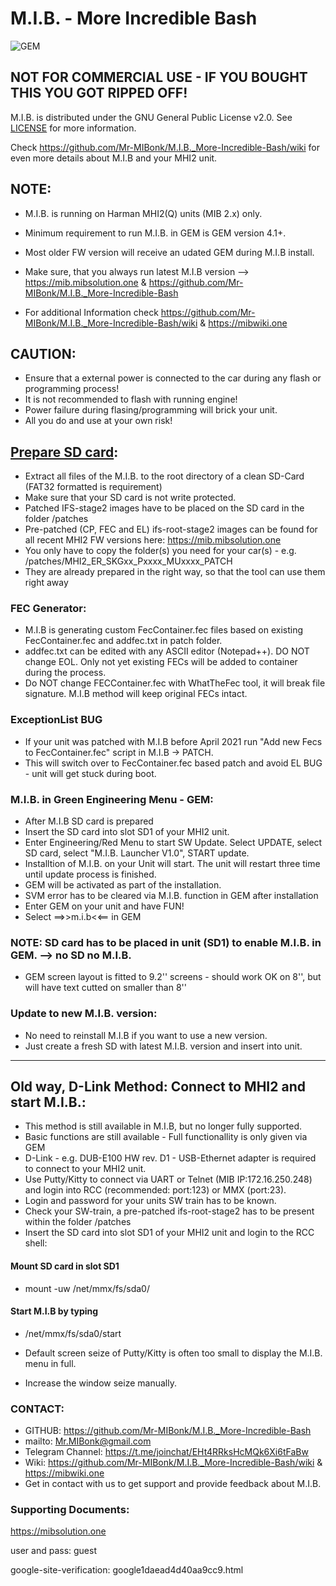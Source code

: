 # M.I.B. - More Incredible Bash

![GEM](https://github.com/Mr-MIBonk/M.I.B._More-Incredible-Bash/blob/main/GEM.png)

## NOT FOR COMMERCIAL USE - IF YOU BOUGHT THIS YOU GOT RIPPED OFF!

M.I.B. is distributed under the GNU General Public License v2.0. See [LICENSE](https://github.com/Mr-MIBonk/M.I.B._More-Incredible-Bash/blob/main/LICENSE) for more information.

Check https://github.com/Mr-MIBonk/M.I.B._More-Incredible-Bash/wiki for even more details about M.I.B and your MHI2 unit.

## NOTE:
- M.I.B. is running on Harman MHI2(Q) units (MIB 2.x) only.
- Minimum requirement to run M.I.B. in GEM is GEM version 4.1+.
- Most older FW version will receive an udated GEM during M.I.B install.

- Make sure, that you always run latest M.I.B version --> https://mib.mibsolution.one & https://github.com/Mr-MIBonk/M.I.B._More-Incredible-Bash
- For additional Information check https://github.com/Mr-MIBonk/M.I.B._More-Incredible-Bash/wiki & https://mibwiki.one

## CAUTION:
- Ensure that a external power is connected to the car during any flash or programming process!
- It is not recommended to flash with running engine!
- Power failure during flasing/programming will brick your unit.
- All you do and use at your own risk!

## [Prepare SD card](https://github.com/Mr-MIBonk/M.I.B._More-Incredible-Bash/wiki/Prepare-M.I.B-SD-card-&-install-M.I.B#i---prepare-mib-sd-card):
- Extract all files of the M.I.B. to the root directory of a clean SD-Card (FAT32 formatted is requirement)
- Make sure that your SD card is not write protected.
- Patched IFS-stage2 images have to be placed on the SD card in the folder /patches
- Pre-patched (CP, FEC and EL) ifs-root-stage2 images can be found for all recent MHI2 FW versions here: https://mib.mibsolution.one
- You only have to copy the folder(s) you need for your car(s) - e.g. /patches/MHI2_ER_SKGxx_Pxxxx_MUxxxx_PATCH  
- They are already prepared in the right way, so that the tool can use them right away

### FEC Generator:
- M.I.B is generating custom FecContainer.fec files based on existing FecContainer.fec and addfec.txt in patch folder.
- addfec.txt can be edited with any ASCII editor (Notepad++). DO NOT change EOL. Only not yet existing FECs will be added to container during the process.
- Do NOT change FECContainer.fec with WhatTheFec tool, it will break file signature. M.I.B method will keep original FECs intact.

### ExceptionList BUG
- If your unit was patched with M.I.B before April 2021 run "Add new Fecs to FecContainer.fec" script in M.I.B -> PATCH.
- This will switch over to FecContainer.fec based patch and avoid EL BUG - unit will get stuck during boot.
 
### M.I.B. in Green Engineering Menu - GEM:
- After M.I.B SD card is prepared
- Insert the SD card into slot SD1 of your MHI2 unit.
- Enter Engineering/Red Menu to start SW Update. Select UPDATE, select SD card, select "M.I.B. Launcher V1.0", START update.
- Installtion of M.I.B. on your Unit will start. The unit will restart three time until update process is finished.
- GEM will be activated as part of the installation.
- SVM error has to be cleared via M.I.B. function in GEM after installation
-  Enter GEM on your unit and have FUN! 
- Select ==>>m.i.b<<== in GEM
  
### NOTE: SD card has to be placed in unit (SD1) to enable M.I.B. in GEM. --> no SD no M.I.B.
- GEM screen layout is fitted to 9.2'' screens - should work OK on 8'', but will have text cutted on smaller than 8''

### Update to new M.I.B. version:
- No need to reinstall M.I.B if you want to use a new version.
- Just create a fresh SD with latest M.I.B. version and insert into unit.

----------------------------------------------------------------------------------------------------------------------------------------

## Old way, D-Link Method: Connect to MHI2 and start M.I.B.:
- This method is still available in M.I.B, but no longer fully supported.
- Basic functions are still available - Full functionallity is only given via GEM
-  D-Link - e.g. DUB-E100 HW rev. D1 - USB-Ethernet adapter is required to connect to your MHI2 unit.
-  Use Putty/Kitty to connect via UART or Telnet (MIB IP:172.16.250.248) and login into RCC (recommended: port:123) or MMX (port:23).
-  Login and password for your units SW train has to be known.
- Check your SW-train, a pre-patched ifs-root-stage2 has to be present within the folder /patches
- Insert the SD card into slot SD1 of your MHI2 unit and login to the RCC shell:
#### Mount SD card in slot SD1
- mount -uw /net/mmx/fs/sda0/
#### Start M.I.B by typing
- /net/mmx/fs/sda0/start

- Default screen seize of Putty/Kitty is often too small to display the M.I.B. menu in full.
- Increase the window seize manually.

### CONTACT:
- GITHUB: https://github.com/Mr-MIBonk/M.I.B._More-Incredible-Bash
- mailto: Mr.MIBonk@gmail.com
- Telegram Channel: https://t.me/joinchat/EHt4RRksHcMQk6Xi6tFaBw
- Wiki: https://github.com/Mr-MIBonk/M.I.B._More-Incredible-Bash/wiki & https://mibwiki.one
- Get in contact with us to get support and provide feedback about M.I.B.

### Supporting Documents:
https://mibsolution.one

user and pass: guest

google-site-verification: google1daead4d40aa9cc9.html
